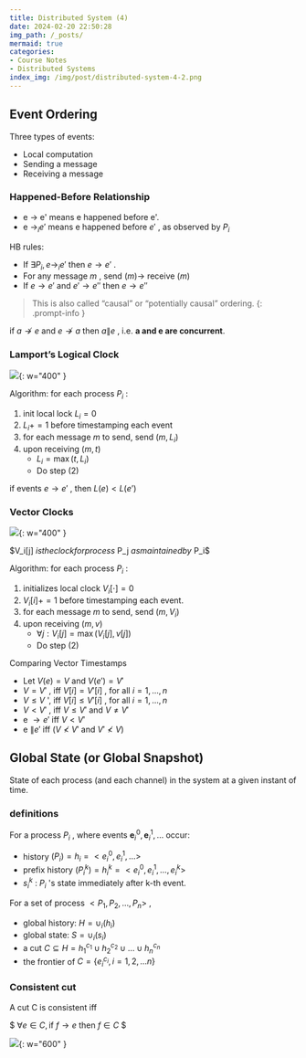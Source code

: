 ```yaml
---
title: Distributed System (4)
date: 2024-02-20 22:50:28
img_path: /_posts/
mermaid: true
categories:
- Course Notes
- Distributed Systems
index_img: /img/post/distributed-system-4-2.png
---
```


## Event Ordering

Three types of events:

- Local computation
- Sending a message
- Receiving a message

### Happened-Before Relationship

- e $\rightarrow$ e' means e happened before e'.
- e $\rightarrow_i e'$ means e happened before $e'$ , as observed by $P_{i}$ 

HB rules:

- If $\exists P_{i}, e \rightarrow_{i} e'$ then $e \rightarrow e'$ .
- For any message $m$ , send $(m) \rightarrow$ receive $(m)$ 
- If $e \rightarrow e'$ and $e' \rightarrow e''$ then $e \rightarrow e''$ 

> This is also called “causal” or “potentially causal” ordering.
{: .prompt-info }

if $a \nrightarrow e$ and $e \nrightarrow a$ then $a \| e$ , i.e. **a and e are concurrent**.

### Lamport’s Logical Clock

![](/img/post/distributed-system-4.png){: w="400" }

Algorithm: for each process $P_i$ :

1. init local lock $L_i = 0$ 
2. $L_i += 1$ before timestamping each event
3. for each message $m$ to send, send $(m,L_i)$ 
4. upon receiving $(m,t)$ 
   - $L_i = \max(t, L_i)$ 
   - Do step (2)

if events $e \to e'$ , then $L(e) < L(e’)$ 

### Vector Clocks

![](/img/post/distributed-system-4-1.png){: w="400" }

$V_i[j] $is the clock for process$ P_j $as maintained by$ P_i$

Algorithm: for each process $P_i$ :

1. initializes local clock $V_i[\cdot] = 0$ 
2. $V_i[i] += 1$ before timestamping each event.
3. for each message $m$ to send, send $(m, V_i)$ 
4. upon receiving $(m, v)$ 
   - $\forall j : V_i[j] = \max(V_i[j], v[j])$ 
   - Do step (2)

Comparing Vector Timestamps

- Let $V(e)=V$ and $V\left(e'\right)=V'$ 
- $V=V'$ , iff $V[i]=V'[i]$ , for all $i=1, \ldots, n$ 
- $V \leq V$ ', iff $V[i] \leq V'[i]$ , for all $i=1, \ldots, n$ 
- $V<V'$ , iff $V \leq V'$ and $V \neq V'$ 
- e $\rightarrow e'$ iff $V<V'$ 
- e $\| e'$ iff $\left(V \nless V'\right.$ and $\left.V' \nless V\right)$ 

## Global State (or Global Snapshot)

State of each process (and each channel) in the system at a
given instant of time.

### definitions

For a process $P_{i}$ ,
where events $\mathbf{e}_i^0, \mathbf{e}_i^1, \ldots$ occur:

- history $(P_i) = h_i = <e_i^0, e_i^1, \ldots>$ 
- prefix history $(P_i^k) = h_i^k = <e_i^0, e_i^1, \ldots, e_i^k>$ 
- $s_i^k$ : $P_i$ 's state immediately after k-th event.

For a set of process $<P_1, P_2, \ldots, P_n>$ ,

- global history: $H=\cup_i\left(h_i\right)$ 
- global state: $S=\cup_i\left(s_i\right)$ 
- a cut $C \subseteq H=h_1^{c_1} \cup h_2^{c_2} \cup \ldots \cup h_n^{c_n}$ 
- the frontier of $C=\{e_i^{c_i}, i=1,2, \ldots n\}$ 

### Consistent cut

A cut C is consistent iff

$ $\forall e \in  C,  \text{if } f\to e \text{ then } f \in C$ $

![](/img/post/distributed-system-4-2.png){: w="600" }